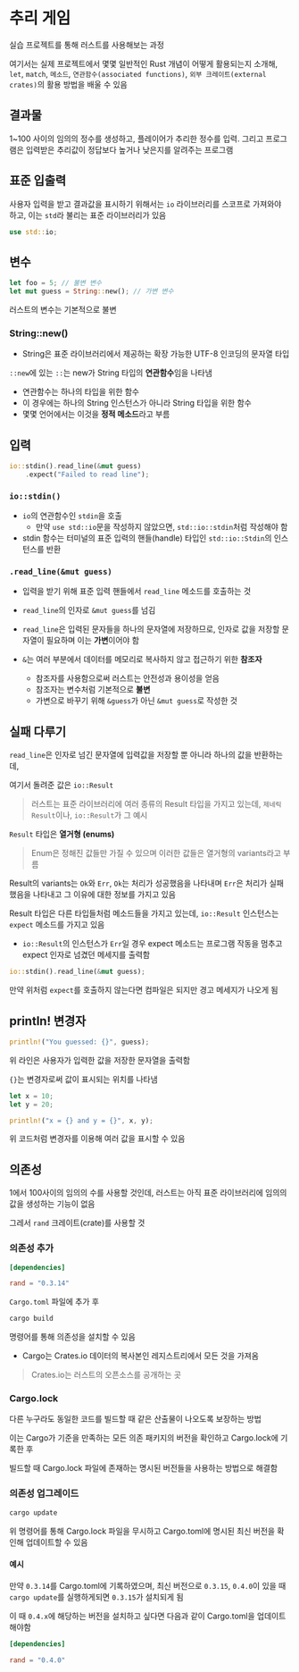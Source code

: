 # 추리 게임

실습 프로젝트를 통해 러스트를 사용해보는 과정

여기서는 실제 프로젝트에서 몇몇 일반적인 Rust 개념이 어떻게 활용되는지 소개해, `let`, `match`, `메소드`, `연관함수(associated functions)`, `외부 크레이트(external crates)`의 활용 방법을 배울 수 있음

## 결과물

1~100 사이의 임의의 정수를 생성하고, 플레이어가 추리한 정수를 입력.
그리고 프로그램은 입력받은 추리값이 정답보다 높거나 낮은지를 알려주는 프로그램

## 표준 입출력

사용자 입력을 받고 결과값을 표시하기 위해서는 `io` 라이브러리를 스코프로 가져와야 하고, 이는 `std`라 불리는 표준 라이브러리가 있음

```rs
use std::io;
```

## 변수

```rs
let foo = 5; // 불변 변수
let mut guess = String::new(); // 가변 변수
```

러스트의 변수는 기본적으로 불변

### String::new()

- String은 표준 라이브러리에서 제공하는 확장 가능한 UTF-8 인코딩의 문자열 타입

`::new`에 있는 `::`는 new가 String 타입의 **연관함수**임을 나타냄

- 연관함수는 하나의 타입을 위한 함수
- 이 경우에는 하나의 String 인스턴스가 아니라 String 타입을 위한 함수
- 몇몇 언어에서는 이것을 **정적 메소드**라고 부름

## 입력

```rs
io::stdin().read_line(&mut guess)
    .expect("Failed to read line");
```

### `io::stdin()`

- `io`의 연관함수인 `stdin`을 호출
  - 만약 `use std::io`문을 작성하지 않았으면, `std::io::stdin`처럼 작성해야 함
- stdin 함수는 터미널의 표준 입력의 핸들(handle) 타입인 `std::io::Stdin`의 인스턴스를 반환

### `.read_line(&mut guess)`

- 입력을 받기 위해 표준 입력 핸들에서 `read_line` 메소드를 호출하는 것
- `read_line`의 인자로 `&mut guess`를 넘김
- `read_line`은 입력된 문자들을 하나의 문자열에 저장하므로, 인자로 값을 저장할 문자열이 필요하며 이는 **가변**이어야 함

- `&`는 여러 부분에서 데이터를 메모리로 복사하지 않고 접근하기 위한 **참조자**
  - 참조자를 사용함으로써 러스트는 안전성과 용이성을 얻음
  - 참조자는 변수처럼 기본적으로 **불변**
  - 가변으로 바꾸기 위해 `&guess`가 아닌 `&mut guess`로 작성한 것

## 실패 다루기

`read_line`은 인자로 넘긴 문자열에 입력값을 저장할 뿐 아니라 하나의 값을 반환하는데,

여기서 돌려준 값은 `io::Result`

> 러스트는 표준 라이브러리에 여러 종류의 Result 타입을 가지고 있는데, `제네릭 Result`이나, `io::Result`가 그 예시

`Result` 타입은 **열거형 (enums)**

> Enum은 정해진 값들만 가질 수 있으며 이러한 값들은 열거형의 variants라고 부름

Result의 variants는 `Ok`와 `Err`, `Ok`는 처리가 성공했음을 나타내며 `Err`은 처리가 실패했음을 나타내고 그 이유에 대한 정보를 가지고 있음

Result 타입은 다른 타입들처럼 메소드들을 가지고 있는데, `io::Result` 인스턴스는 `expect` 메소드를 가지고 있음

- `io::Result`의 인스턴스가 `Err`일 경우 expect 메소드는 프로그램 작동을 멈추고 expect 인자로 넘겼던 메세지를 출력함

```rs
io::stdin().read_line(&mut guess);
```

만약 위처럼 `expect`를 호출하지 않는다면 컴파일은 되지만 경고 메세지가 나오게 됨

## println! 변경자

```rs
println!("You guessed: {}", guess);
```

위 라인은 사용자가 입력한 값을 저장한 문자열을 출력함

`{}`는 변경자로써 값이 표시되는 위치를 나타냄

```rs
let x = 10;
let y = 20;

println!("x = {} and y = {}", x, y);
```

위 코드처럼 변경자를 이용해 여러 값을 표시할 수 있음

## 의존성

1에서 100사이의 임의의 수를 사용할 것인데, 러스트는 아직 표준 라이브러리에 임의의 값을 생성하는 기능이 없음

그레서 `rand` 크레이트(crate)를 사용할 것

### 의존성 추가

```toml
[dependencies]

rand = "0.3.14"
```

`Cargo.toml` 파일에 추가 후

```bash
cargo build
```

명령어를 통해 의존성을 설치할 수 있음

- Cargo는 Crates.io 데이터의 복사본인 레지스트리에서 모든 것을 가져옴

> Crates.io는 러스트의 오픈소스를 공개하는 곳

### Cargo.lock

다른 누구라도 동일한 코드를 빌드할 때 같은 산출물이 나오도록 보장하는 방법

이는 Cargo가 기준을 만족하는 모든 의존 패키지의 버전을 확인하고 Cargo.lock에 기록한 후

빌드할 때 Cargo.lock 파일에 존재하는 명시된 버전들을 사용하는 방법으로 해결함

### 의존성 업그레이드

```bash
cargo update
```

위 명령어를 통해 Cargo.lock 파일을 무시하고 Cargo.toml에 명시된 최신 버전을 확인해 업데이트할 수 있음

#### 예시

만약 `0.3.14`를 Cargo.toml에 기록하였으며, 최신 버전으로 `0.3.15`, `0.4.0`이 있을 때 `cargo update`를 실행하게되면 `0.3.15`가 설치되게 됨

이 때 `0.4.x`에 해당하는 버전을 설치하고 싶다면 다음과 같이 Cargo.toml을 업데이트해야함

```toml
[dependencies]

rand = "0.4.0"
```
